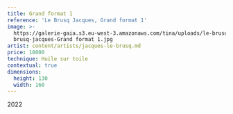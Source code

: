 ```yaml
---
title: Grand format 1
reference: 'Le Brusq Jacques, Grand format 1'
image: >-
  https://galerie-gaia.s3.eu-west-3.amazonaws.com/tina/uploads/le-brusq-jacques/galerie-gaia-le
  brusq-jacques-Grand format 1.jpg
artist: content/artists/jacques-le-brusq.md
price: 18000
technique: Huile sur toile
contextual: true
dimensions:
  height: 130
  width: 160
---
```


2022
